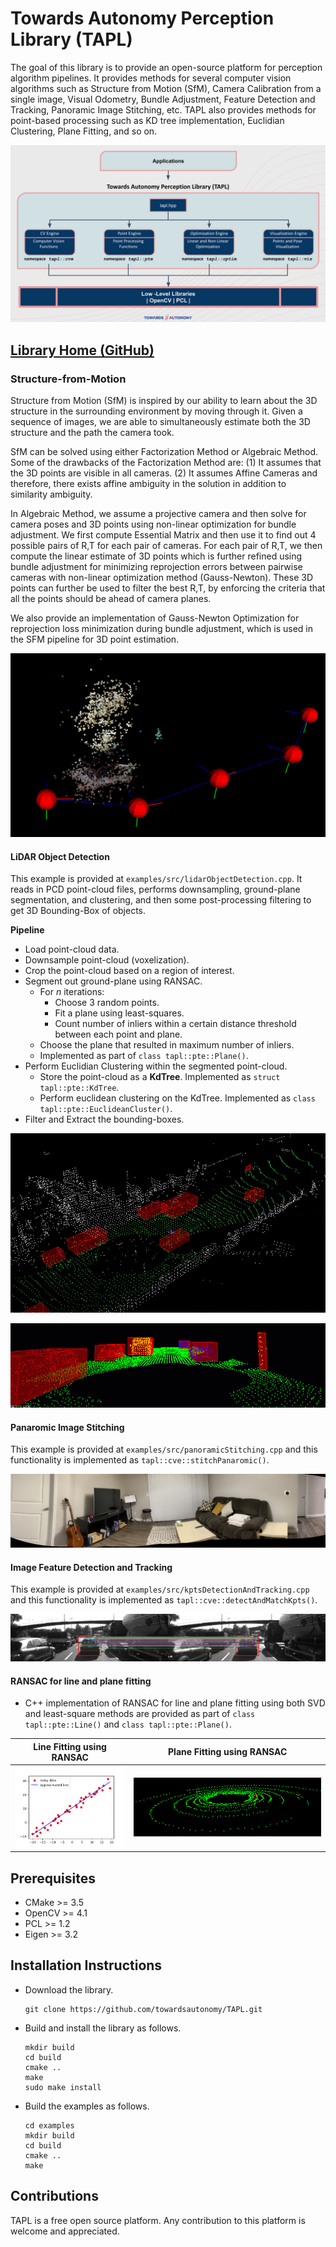 
# Towards Autonomy Perception Library (TAPL)

The goal of this library is to provide an open-source platform for perception algorithm pipelines. It provides methods for several computer vision algorithms such as Structure from Motion (SfM), Camera Calibration from a single image, Visual Odometry, Bundle Adjustment, Feature Detection and Tracking, Panoramic Image Stitching, etc. TAPL also provides methods for point-based processing such as KD tree implementation, Euclidian Clustering, Plane Fitting, and so on.  

![](media/tapl_architecture.png)

## [**Library Home (GitHub)**](https://github.com/towardsautonomy/TAPL)

### Structure-from-Motion

Structure from Motion (SfM) is inspired by our ability to learn about the 3D structure in the surrounding environment by moving through it. Given a sequence of images, we are able to simultaneously estimate both the 3D structure and the path the camera took.

SfM can be solved using either Factorization Method or Algebraic Method. Some of the drawbacks of the Factorization Method are: (1) It assumes that the 3D points are visible in all cameras. (2) It assumes Affine Cameras and therefore, there exists affine ambiguity in the solution in addition to similarity ambiguity.

In Algebraic Method, we assume a projective camera and then solve for camera poses and 3D points using non-linear optimization for bundle adjustment. We first compute Essential Matrix and then use it to find out 4 possible pairs of R,T for each pair of cameras. For each pair of R,T, we then compute the linear estimate of 3D points which is further refined using bundle adjustment for minimizing reprojection errors between pairwise cameras with non-linear optimization method (Gauss-Newton). These 3D points can further be used to filter the best R,T, by enforcing the criteria that all the points should be ahead of camera planes.

We also provide an implementation of Gauss-Newton Optimization for reprojection loss minimization during bundle adjustment, which is used in the SFM pipeline for 3D point estimation.

![](media/sfm.png)

#### LiDAR Object Detection  

This example is provided at ```examples/src/lidarObjectDetection.cpp```. It reads in PCD point-cloud files, performs downsampling, ground-plane segmentation, and clustering, and then some post-processing filtering to get 3D Bounding-Box of objects.  

**Pipeline**  

  - Load point-cloud data.  
  - Downsample point-cloud (voxelization).  
  - Crop the point-cloud based on a region of interest.  
  - Segment out ground-plane using RANSAC.  
    - For *n* iterations:  
      - Choose 3 random points.  
      - Fit a plane using least-squares.  
      - Count number of inliers within a certain distance threshold between each point and plane.  
    - Choose the plane that resulted in maximum number of inliers.  
    - Implemented as part of ```class tapl::pte::Plane()```.  
  - Perform Euclidian Clustering within the segmented point-cloud.  
    - Store the point-cloud as a **KdTree**. Implemented as ```struct tapl::pte::KdTree```.  
    - Perform euclidean clustering on the KdTree. Implemented as ```class tapl::pte::EuclideanCluster()```.  
  - Filter and Extract the bounding-boxes.  
  
![](media/lidar_object_detection.gif)  

![](media/clustering.gif)  

#### Panaromic Image Stitching

This example is provided at ```examples/src/panoramicStitching.cpp``` and this functionality is implemented as ```tapl::cve::stitchPanaromic()```.  

![](media/panoramic_stitching.png)

#### Image Feature Detection and Tracking  

This example is provided at ```examples/src/kptsDetectionAndTracking.cpp``` and this functionality is implemented as ```tapl::cve::detectAndMatchKpts()```.

![](media/matching_points.png)

#### RANSAC for line and plane fitting  

 - C++ implementation of RANSAC for line and plane fitting using both SVD and least-square methods are provided as part of ```class tapl::pte::Line()``` and ```class tapl::pte::Plane()```.  

<!-- <p float="left">
  <img src="media/line_fitting.png" width="200" height="200" />
  <img src="media/plane_fitting.png" width="400" height="200"/> 
</p> -->

Line Fitting using RANSAC     |  Plane Fitting using RANSAC
:----------------------------:|:-------------------------:
![ ](media/line_fitting.png)  |  ![ ](media/plane_fitting.png)
  
## Prerequisites  

 - CMake >= 3.5
 - OpenCV >= 4.1
 - PCL >= 1.2  
 - Eigen >= 3.2

 ## Installation Instructions  

 - Download the library.  

   ```
   git clone https://github.com/towardsautonomy/TAPL.git
   ```

 - Build and install the library as follows.  
 
   ```
   mkdir build  
   cd build
   cmake ..
   make
   sudo make install
   ```

 - Build the examples as follows.  

   ```
   cd examples
   mkdir build
   cd build
   cmake ..
   make
   ```

## Contributions

TAPL is a free open source platform. Any contribution to this platform is welcome and appreciated.